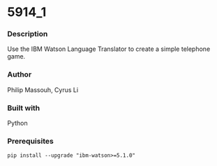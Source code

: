 # 5914_1

### Description

Use the IBM Watson Language Translator to create a simple telephone game.

### Author

Philip Massouh, Cyrus Li

### Built with

Python

### Prerequisites

```
pip install --upgrade "ibm-watson>=5.1.0"
```

